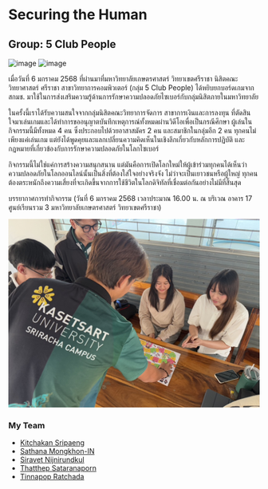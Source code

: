 # Securing the Human

## Group: 5 Club People

![image](https://github.com/user-attachments/assets/db2be4b6-658e-4945-9ad7-95e747af7112)
![image](https://github.com/user-attachments/assets/610e38eb-460d-4594-9719-f3e6d9195fb5)

เมื่อวันที่ 6 มกราคม 2568 ที่ผ่านมาที่มหาวิทยาลัยเกษตรศาสตร์ วิทยาเขตศรีราชา นิสิตคณะวิทยาศาสตร์ ศรีราชา สาขาวิทยาการคอมพิวเตอร์ (กลุ่ม 5 Club People) ได้หยิบยกบอร์ดเกมจาก สกมช. มาใช้ในการส่งเสริมความรู้ด้านการรักษาความปลอดภัยไซเบอร์กับกลุ่มนิสิตภายในมหาวิทยาลัย

ในครั้งนี้เราได้รับความสนใจจากกลุ่มนิสิตคณะวิทยาการจัดการ สาขาการเงินและการลงทุน ที่ตัดสินใจมาเล่นเกมและได้ทำการขออนุญาตบันทึกเหตุการณ์ทั้งหมดผ่านวิดีโอเพื่อเป็นกรณีศึกษา ผู้เล่นในกิจกรรมนี้มีทั้งหมด 4 คน ซึ่งประกอบไปด้วยอาสาสมัคร 2 คน และสมาชิกในกลุ่มอีก 2 คน ทุกคนไม่เพียงแค่เล่นเกม แต่ยังได้พูดคุยและแลกเปลี่ยนความคิดเห็นในเชิงลึกเกี่ยวกับหลักการปฏิบัติ และกฎหมายที่เกี่ยวข้องกับการรักษาความปลอดภัยในโลกไซเบอร์

กิจกรรมนี้ไม่ใช่แค่การสร้างความสนุกสนาน แต่มันคือการเปิดโลกใหม่ให้ผู้เข้าร่วมทุกคนได้เห็นว่าความปลอดภัยในโลกออนไลน์นั้นเป็นสิ่งที่ต้องใส่ใจอย่างจริงจัง ไม่ว่าจะเป็นเยาวชนหรือผู้ใหญ่ ทุกคนต้องตระหนักถึงความเสี่ยงที่จะเกิดขึ้นจากการใช้ชีวิตในโลกดิจิทัลที่เชื่อมต่อกันอย่างไม่มีที่สิ้นสุด

บรรยากาศการทำกิจกรรม (วันที่ 6 มกราคม 2568 เวลาประมาณ 16.00 น. ณ บริเวณ อาคาร 17 ศูนย์เรียนรวม 3 มหาวิทยาลัยเกษตรศาสตร์ วิทยาเขตศรีราชา)

![image](img/imgbg.jpg)

### My Team
- [Kitchakan Sripaeng](https://T2lxddd.github.io/boardgame)
- [Sathana Mongkhon-IN](https://SathanaM10.github.io/boardgame)
- [Siravet Nijnirundkul](https://9Siravet.github.io/boardgame)
- [Thatthep Sataranaporn](https://bastackle.github.io/boardgame)
- [Tinnapop Ratchada](https://Tinnapop-1728.github.io/boardgame)
